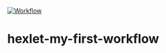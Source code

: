 [![Workflow](https://github.com/Lirk133/hexlet-my-first-workflow/actions/workflows/makefile.yml/badge.svg)](https://github.com/Lirk133/hexlet-my-first-workflow/actions/workflows/makefile.yml)


# hexlet-my-first-workflow
